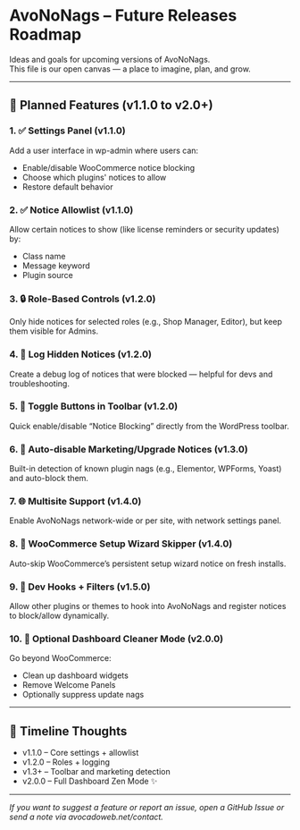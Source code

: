 # AvoNoNags – Future Releases Roadmap

Ideas and goals for upcoming versions of AvoNoNags.  
This file is our open canvas — a place to imagine, plan, and grow.

---

## 🔭 Planned Features (v1.1.0 to v2.0+)

### 1. ✅ Settings Panel (v1.1.0)
Add a user interface in wp-admin where users can:
- Enable/disable WooCommerce notice blocking
- Choose which plugins' notices to allow
- Restore default behavior

### 2. ✅ Notice Allowlist (v1.1.0)
Allow certain notices to show (like license reminders or security updates) by:
- Class name
- Message keyword
- Plugin source

### 3. 🔒 Role-Based Controls (v1.2.0)
Only hide notices for selected roles (e.g., Shop Manager, Editor), but keep them visible for Admins.

### 4. 📃 Log Hidden Notices (v1.2.0)
Create a debug log of notices that were blocked — helpful for devs and troubleshooting.

### 5. 🔘 Toggle Buttons in Toolbar (v1.2.0)
Quick enable/disable “Notice Blocking” directly from the WordPress toolbar.

### 6. 🔄 Auto-disable Marketing/Upgrade Notices (v1.3.0)
Built-in detection of known plugin nags (e.g., Elementor, WPForms, Yoast) and auto-block them.

### 7. 🌐 Multisite Support (v1.4.0)
Enable AvoNoNags network-wide or per site, with network settings panel.

### 8. 🔄 WooCommerce Setup Wizard Skipper (v1.4.0)
Auto-skip WooCommerce’s persistent setup wizard notice on fresh installs.

### 9. 🧩 Dev Hooks + Filters (v1.5.0)
Allow other plugins or themes to hook into AvoNoNags and register notices to block/allow dynamically.

### 10. 🌈 Optional Dashboard Cleaner Mode (v2.0.0)
Go beyond WooCommerce:
- Clean up dashboard widgets
- Remove Welcome Panels
- Optionally suppress update nags

---

## 📅 Timeline Thoughts

- v1.1.0 – Core settings + allowlist
- v1.2.0 – Roles + logging
- v1.3+ – Toolbar and marketing detection
- v2.0.0 – Full Dashboard Zen Mode ✨

---

*If you want to suggest a feature or report an issue, open a GitHub Issue or send a note via avocadoweb.net/contact.*

